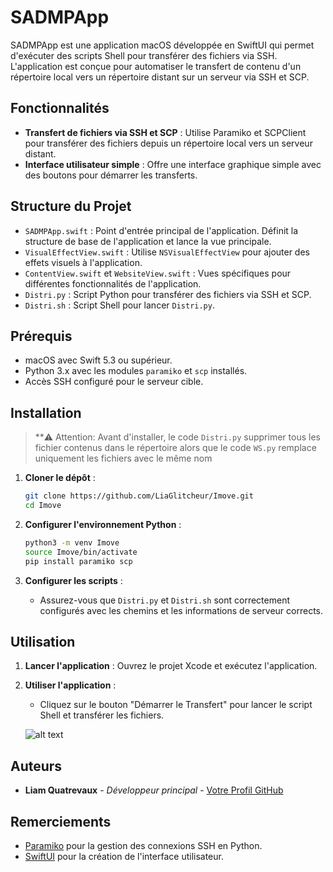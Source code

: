 # SADMPApp

SADMPApp est une application macOS développée en SwiftUI qui permet d'exécuter des scripts Shell pour transférer des fichiers via SSH. L'application est conçue pour automatiser le transfert de contenu d'un répertoire local vers un répertoire distant sur un serveur via SSH et SCP.


## Fonctionnalités

- **Transfert de fichiers via SSH et SCP** : Utilise Paramiko et SCPClient pour transférer des fichiers depuis un répertoire local vers un serveur distant.
- **Interface utilisateur simple** : Offre une interface graphique simple avec des boutons pour démarrer les transferts.

## Structure du Projet

- `SADMPApp.swift` : Point d'entrée principal de l'application. Définit la structure de base de l'application et lance la vue principale.
- `VisualEffectView.swift` : Utilise `NSVisualEffectView` pour ajouter des effets visuels à l'application.
- `ContentView.swift` et `WebsiteView.swift` : Vues spécifiques pour différentes fonctionnalités de l'application.
- `Distri.py` : Script Python pour transférer des fichiers via SSH et SCP.
- `Distri.sh` : Script Shell pour lancer `Distri.py`.

## Prérequis

- macOS avec Swift 5.3 ou supérieur.
- Python 3.x avec les modules `paramiko` et `scp` installés.
- Accès SSH configuré pour le serveur cible.

## Installation

> **⚠️ Attention: Avant d'installer, le code `Distri.py` supprimer tous les fichier contenus dans le répertoire alors que le code `WS.py` remplace uniquement les fichiers avec le même nom

1. **Cloner le dépôt** :
    ```bash
    git clone https://github.com/LiaGlitcheur/Imove.git
    cd Imove
    ```

2. **Configurer l'environnement Python** :
    ```bash
    python3 -m venv Imove
    source Imove/bin/activate
    pip install paramiko scp
    ```

3. **Configurer les scripts** :
    - Assurez-vous que `Distri.py` et `Distri.sh` sont correctement configurés avec les chemins et les informations de serveur corrects.

## Utilisation

1. **Lancer l'application** :
    Ouvrez le projet Xcode et exécutez l'application.

2. **Utiliser l'application** :
    - Cliquez sur le bouton "Démarrer le Transfert" pour lancer le script Shell et transférer les fichiers.
    
    ![alt text](https://slyver.fr/Imove/app.png)


## Auteurs

- **Liam Quatrevaux** - *Développeur principal* - [Votre Profil GitHub](https://github.com/LiaGlitcheur)


## Remerciements

- [Paramiko](https://www.paramiko.org/) pour la gestion des connexions SSH en Python.
- [SwiftUI](https://developer.apple.com/documentation/swiftui/) pour la création de l'interface utilisateur.
